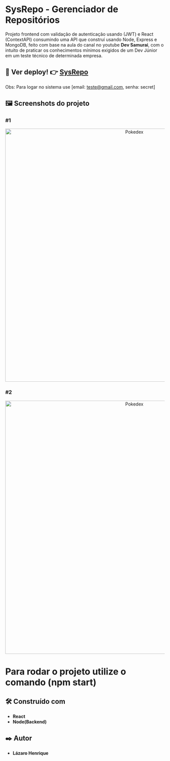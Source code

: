 # SysRepo - Gerenciador de Repositórios

Projeto frontend com validação de autenticação usando (JWT) e React (ContextAPI) consumindo uma API que construí usando Node, Express e MongoDB, feito com base na aula do canal no youtube **Dev Samurai**, com o intuito de praticar os conhecimentos mínimos exigidos de um Dev Júnior em um teste técnico de determinada empresa.

## 👀 Ver deploy! 👉 <a href="https://gerenciador-github-frontend-react.vercel.app/">SysRepo</a>
Obs: Para logar no sistema use [email: teste@gmail.com, senha: secret]

## 🖼 Screenshots do projeto

### #1
<p align="center">
  <img align="center" src="https://user-images.githubusercontent.com/78514404/235560223-9bc48e5d-f1fd-485f-8fda-e5765bf7020e.PNG" alt="Pokedex" width="800"/>
</p>

### #2
<p align="center">
  <img align="center" src="https://user-images.githubusercontent.com/78514404/235560234-0481109e-761d-4047-a46f-11c86c67f3d1.PNG" alt="Pokedex" width="800"/>
</p>

# Para rodar o projeto utilize o comando (**npm start**) 

## 🛠️ Construído com

* **React**
* **Node(Backend)**

## ✒️ Autor

* **Lázaro Henrique**  
